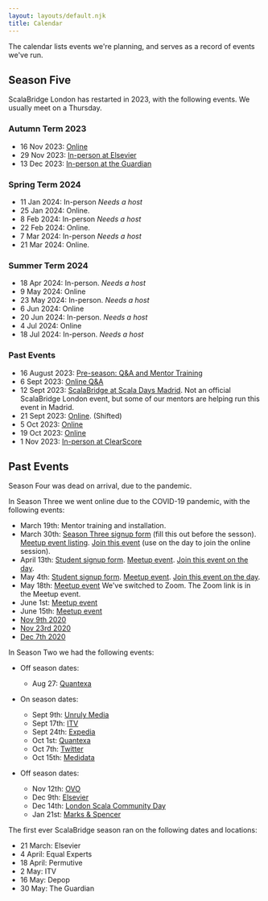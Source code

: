 ```yaml
---
layout: layouts/default.njk
title: Calendar
---
```

The calendar lists events we're planning, and serves as a record of events we've run.

## Season Five

ScalaBridge London has restarted in 2023, with the following events. We usually meet on a Thursday.


### Autumn Term 2023

- 16 Nov 2023: [Online](https://www.meetup.com/scalabridge-london/events/296768281/)
- 29 Nov 2023: [In-person at Elsevier](https://www.meetup.com/scalabridge-london/events/296720093/)
- 13 Dec 2023: [In-person at the Guardian](https://www.meetup.com/scalabridge-london/events/296271082/)

### Spring Term 2024

- 11 Jan 2024: In-person *Needs a host*
- 25 Jan 2024: Online.
- 8 Feb 2024: In-person *Needs a host*
- 22 Feb 2024: Online.
- 7 Mar 2024: In-person *Needs a host*
- 21 Mar 2024: Online.

### Summer Term 2024

- 18 Apr 2024: In-person. *Needs a host*
- 9 May 2024: Online
- 23 May 2024: In-person. *Needs a host*
- 6 Jun 2024: Online
- 20 Jun 2024: In-person. *Needs a host*
- 4 Jul 2024: Online
- 18 Jul 2024: In-person. *Needs a host*


### Past Events

- 16 August 2023: [Pre-season: Q&A and Mentor Training](https://www.meetup.com/scalabridge-london/events/295321990/)
- 6 Sept 2023: [Online Q&A](https://www.meetup.com/scalabridge-london/events/295736328/)
- 12 Sept 2023: [ScalaBridge at Scala Days Madrid](https://scaladays.org/madrid-2023/scala-bridge). Not an official ScalaBridge London event, but some of our mentors are helping run this event in Madrid.
- 21 Sept 2023: [Online](https://www.meetup.com/scalabridge-london/events/296100320/). (Shifted)
- 5 Oct 2023: [Online](https://www.meetup.com/scalabridge-london/events/296496049/)
- 19 Oct 2023: [Online](https://www.meetup.com/scalabridge-london/events/296768231/)
- 1 Nov 2023: [In-person at ClearScore](https://www.meetup.com/scalabridge-london/events/296513216/)


## Past Events

Season Four was dead on arrival, due to the pandemic.

In Season Three we went online due to the COVID-19 pandemic, with the following events:

- March 19th: Mentor training and installation.
- March 30th: [Season Three signup form][season-3-signup] (fill this out before the sesson). [Meetup event listing][season-3-1-meetup]. [Join this event](https://eu.bbcollab.com/guest/a1d7181e404f40b58b11c37c62af823d) (use on the day to join the online session).
- April 13th: [Student signup form](https://docs.google.com/forms/d/e/1FAIpQLScqlrHSf0rUT333FQR8TDaHdMDYf7dTLqoUHHxQCpFXbhtizw/viewform). [Meetup event](https://www.meetup.com/ScalaBridge-London/events/269927607/). [Join this event on the day](https://eu.bbcollab.com/guest/c9178424a9834ec1a04d80edb3b95356).
- May 4th: [Student signup form](https://docs.google.com/forms/d/e/1FAIpQLSfkI8HRxH75g4aSmzEzS6IhC2dfRNPKjPDNt8hutbGt19RopQ/viewform). [Meetup event](https://www.meetup.com/ScalaBridge-London/events/270274736/). [Join this event on the day](https://eu.bbcollab.com/guest/c9178424a9834ec1a04d80edb3b95356).
- May 18th: [Meetup event](https://www.meetup.com/ScalaBridge-London/events/270646873/) We've switched to Zoom. The Zoom link is in the Meetup event.
- June 1st: [Meetup event](https://www.meetup.com/ScalaBridge-London/events/270646884/) 
- June 15th: [Meetup event](https://www.meetup.com/ScalaBridge-London/events/270646899/) 
- [Nov 9th 2020](https://www.meetup.com/ScalaBridge-London/events/qwsfbsybcpbmb/)
- [Nov 23rd 2020](https://www.meetup.com/ScalaBridge-London/events/qwsfbsybcpbfc/)
- [Dec 7th 2020](https://www.meetup.com/ScalaBridge-London/events/qwsfbsybcqbkb/)

In Season Two we had the following events:

- Off season dates: 
  - Aug 27: [Quantexa](https://www.meetup.com/ScalaBridge-London/events/264124441/)

- On season dates:
  - Sept 9th: [Unruly Media](https://www.meetup.com/ScalaBridge-London/events/264245760/)
  - Sept 17th: [ITV](https://www.meetup.com/ScalaBridge-London/events/264336332/)
  - Sept 24th: [Expedia](https://www.meetup.com/ScalaBridge-London/events/264716127/)
  - Oct 1st: [Quantexa](https://www.meetup.com/ScalaBridge-London/events/264966773/)
  - Oct 7th: [Twitter](https://www.meetup.com/ScalaBridge-London/events/265319801/)
  - Oct 15th: [Medidata](https://www.meetup.com/ScalaBridge-London/events/265471279/)

- Off season dates:
  - Nov 12th: [OVO](https://www.meetup.com/ScalaBridge-London/events/265769705/)
  - Dec 9th: [Elsevier](https://www.meetup.com/ScalaBridge-London/events/266381145/)
  - Dec 14th: [London Scala Community Day](https://www.meetup.com/london-scala/events/266639110/)
  - Jan 21st: [Marks & Spencer](https://www.meetup.com/ScalaBridge-London/events/266409022/)


The first ever ScalaBridge season ran on the following dates and locations:

* 21 March: Elsevier
* 4 April: Equal Experts
* 18 April: Permutive
* 2 May: ITV
* 16 May: Depop
* 30 May: The Guardian

[quantexa]: https://www.quantexa.com/
[season-3-signup]: https://docs.google.com/forms/d/e/1FAIpQLSckueuSBamnwZtYixietp0zsu_jVSIm_-Xe6IJ8xTeX-fKFwg/viewform
[season-3-1-meetup]: https://www.meetup.com/ScalaBridge-London/events/269624052/
